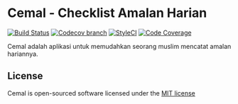 # Cemal - Checklist Amalan Harian

[![Build Status](https://api.travis-ci.org/rifaniponk/cemal-api.svg)](https://travis-ci.org/rifaniponk/cemal-api)
[![Codecov branch](https://img.shields.io/codecov/c/github/rifaniponk/cemal-api.svg?style=flat-square)](https://codecov.io/github/rifaniponk/cemal-api)
[![StyleCI](https://styleci.io/repos/103468432/shield?style=flat-square)](https://styleci.io/repos/103468432)
[![Code Coverage](https://scrutinizer-ci.com/g/rifaniponk/cemal-api/badges/quality-score.png?b=master)](https://scrutinizer-ci.com/g/rifaniponk/cemal-api/?branch=master)

Cemal adalah aplikasi untuk memudahkan seorang muslim mencatat amalan hariannya. 


## License

Cemal is open-sourced software licensed under the [MIT license](http://opensource.org/licenses/MIT)
